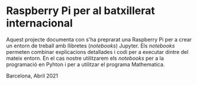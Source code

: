# Raspberry Pi per al batxillerat internacional

Aquest projecte documenta con s'ha preprarat una Raspberry Pi per a crear un entorn de treball amb llibretes (*notebooks*) Jupyter.
Els *notebooks* permeten combinar explicacions detallades i codi per a executar dintre del mateix entorn.
En el cas nostre utilitzarem els *notebooks* per a la programació en Pyhton i per a utilitzar el programa Mathematica.

Barcelona, Abril 2021
